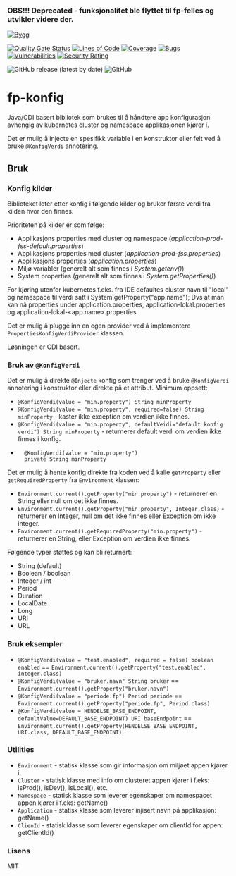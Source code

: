 ### OBS!!! Deprecated - funksjonalitet ble flyttet til fp-felles og utvikler videre der. 

[![Bygg](https://github.com/navikt/fp-konfig/actions/workflows/build.yml/badge.svg)](https://github.com/navikt/fp-konfig/actions/workflows/build.yml)

[![Quality Gate Status](https://sonarcloud.io/api/project_badges/measure?project=navikt_fp-konfig&metric=alert_status)](https://sonarcloud.io/summary/new_code?id=navikt_fp-konfig)
[![Lines of Code](https://sonarcloud.io/api/project_badges/measure?project=navikt_fp-konfig&metric=ncloc)](https://sonarcloud.io/summary/new_code?id=navikt_fp-konfig)
[![Coverage](https://sonarcloud.io/api/project_badges/measure?project=navikt_fp-konfig&metric=coverage)](https://sonarcloud.io/summary/new_code?id=navikt_fp-konfig)
[![Bugs](https://sonarcloud.io/api/project_badges/measure?project=navikt_fp-konfig&metric=bugs)](https://sonarcloud.io/summary/new_code?id=navikt_fp-konfig)
[![Vulnerabilities](https://sonarcloud.io/api/project_badges/measure?project=navikt_fp-konfig&metric=vulnerabilities)](https://sonarcloud.io/summary/new_code?id=navikt_fp-konfig)
[![Security Rating](https://sonarcloud.io/api/project_badges/measure?project=navikt_fp-konfig&metric=security_rating)](https://sonarcloud.io/summary/new_code?id=navikt_fp-konfig)

![GitHub release (latest by date)](https://img.shields.io/github/v/release/navikt/fp-konfig)
![GitHub](https://img.shields.io/github/license/navikt/fp-konfig)


# fp-konfig

Java/CDI basert bibliotek som brukes til å håndtere app konfigurasjon avhengig av kubernetes cluster og namespace applikasjonen kjører i.

Det er mulig å injecte en spesifikk variable i en konstruktor eller felt ved å bruke ``@KonfigVerdi`` annotering.

## Bruk

### Konfig kilder

Biblioteket leter etter konfig i følgende kilder og bruker første verdi fra kilden hvor den finnes.

Prioriteten på kilder er som følge:

- Applikasjons properties med cluster og namespace (*application-prod-fss-default.properties*)
- Applikasjons properties med cluster (*application-prod-fss.properties*)
- Applikasjons properties (*application.properties*)
- Miljø variabler (generelt alt som finnes i *System.getenv()*)
- System properties (generelt alt som finnes i *System.getProperties()*)

For kjøring utenfor kubernetes f.eks. fra IDE defaultes cluster navn til "local" og namespace til verdi satt
i System.getProperty("app.name");
Dvs at man kan nå properties under application.properties, application-lokal.properties og application-lokal-<app.name>.properties

Det er mulig å plugge inn en egen provider ved å implementere `PropertiesKonfigVerdiProvider` klassen.

Løsningen er CDI basert.

### Bruk av `@KonfigVerdi`

Det er mulig å direkte `@Injecte` konfig som trenger ved å bruke `@KonfigVerdi` annotering i konstruktor eller direkte på et attribut.
Minimum oppsett:

- ```@KonfigVerdi(value = "min.property") String minProperty```
- ```@KonfigVerdi(value = "min.property", required=false) String minProperty``` - kaster ikke exception om verdien ikke finnes.
- ```@KonfigVerdi(value = "min.property", defaultVeidi="default konfig verdi") String minProperty``` - returnerer default verdi om verdien ikke finnes i konfig.
- ```
    @KonfigVerdi(value = "min.property")
    private String minProperty

Det er mulig å hente konfig direkte fra koden ved å kalle `getProperty` eller `getRequiredProperty` fra `Environment` klassen:

- ```Environment.current().getProperty("min.property")``` - returnerer en String eller null om det ikke finnes.
- ```Environment.current().getProperty("min.property", Integer.class)``` - returnerer en Integer, null om det ikke finnes eller Exception om ikke integer.
- ```Environment.current().getRequiredProperty("min.property")``` - returnerer en String, eller Exception om verdien ikke finnes.

Følgende typer støttes og kan bli returnert:

- String (default)
- Boolean / boolean
- Integer / int
- Period
- Duration
- LocalDate
- Long
- URI
- URL

### Bruk eksempler

- ```@KonfigVerdi(value = "test.enabled", required = false) boolean enabled``` == ```Environment.current().getProperty("test.enabled", integer.class)```
- ```@KonfigVerdi(value = "bruker.navn" String bruker``` == ```Environment.current().getProperty("bruker.navn")```
- ```@KonfigVerdi(value = "periode.fp") Period periode``` == ```Environment.current().getProperty("periode.fp", Period.class)```
- ```@KonfigVerdi(value = HENDELSE_BASE_ENDPOINT, defaultValue=DEFAULT_BASE_ENDPOINT) URI baseEndpoint``` == ```Environment.current().getProperty(HENDELSE_BASE_ENDPOINT, URI.class, DEFAULT_BASE_ENDPOINT)```

### Utilities

- `Environment` - statisk klasse som gir informasjon om miljøet appen kjører i.
- `Cluster` - statisk klasse med info om clusteret appen kjører i f.eks: isProd(), isDev(), isLocal(), etc.
- `Namespace` - statisk klasse som leverer egenskaper om namespacet appen kjører i f.eks: getName()
- `Application` - statisk klasse som leverer injisert navn på applikasjon: getName()
- `ClienId` - statisk klasse som leverer egenskaper om clientId for appen: getClientId()

### Lisens

MIT
